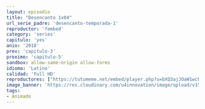 ```yaml
---
layout: episodio
title: "Desencanto 1x04"
url_serie_padre: 'desencanto-temporada-1'
reproductor: 'fembed'
category: 'series'
capitulo: 'yes'
anio: '2018'
prev: 'capitulo-3'
proximo: 'capitulo-5'
sandbox: allow-same-origin allow-forms
idioma: 'Latino'
calidad: 'Full HD'
reproductores: ["https://tutumeme.net/embed/player.php?u=bXQ3ajJOaW1wcFRGcEs2VW5XRGExTlRPMytmUnc3bHVwcWhoenVIUjI5SHF5TlNwc0taaG1jN2gwZHZSNTlIRHVhV2tZWitkNUtDVDNOL1ZvYW1rYjJkbW9aOD0&s=&fondo=https%3A%2F%2Fwww.pelisplay.tv%2Fstorage%2Fimagenes%2Fextras%2F4hnouQjsyPS9f7SI1zrRdPfbZdC.jpg"]
image_banner: 'https://res.cloudinary.com/u4innovation/image/upload/v1560736048/final-space-banner-min_fxzmcc.jpg'
tags:
- Animado
---
```













